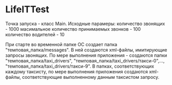 # LifeITTest
Точка запуска - класс Main.
Исходные парамеры:
количество звонящих - 1000
масимальное количество принимаемых звонков - 100
количество водителей - 10

При старте во временной папке ОС создает папка "темповая_папка/messages". В ней создаются xml-файлы, имитирующие запросы звонящих.
По мере выполнения приложения - создаются папки "темповая_папка/taxi_drivers", "темповая_папка/taxi_drivers/такси-0",..., "темповая_папка/taxi_drivers/такси-9".
В папках, соответствующих каждому таксисту, по мере выполнения приложения создаются xml-файлы, соответствующие выполненному данным таксистом запросу.
